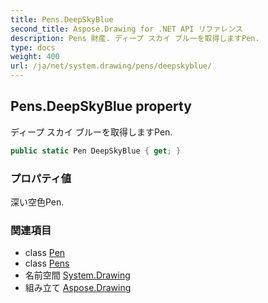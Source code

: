 ```yaml
---
title: Pens.DeepSkyBlue
second_title: Aspose.Drawing for .NET API リファレンス
description: Pens 財産. ディープ スカイ ブルーを取得しますPen.
type: docs
weight: 400
url: /ja/net/system.drawing/pens/deepskyblue/
---
```

## Pens.DeepSkyBlue property

ディープ スカイ ブルーを取得しますPen.

```csharp
public static Pen DeepSkyBlue { get; }
```

### プロパティ値

深い空色Pen.

### 関連項目

* class [Pen](../../pen/)
* class [Pens](../)
* 名前空間 [System.Drawing](../../pens/)
* 組み立て [Aspose.Drawing](../../../)


